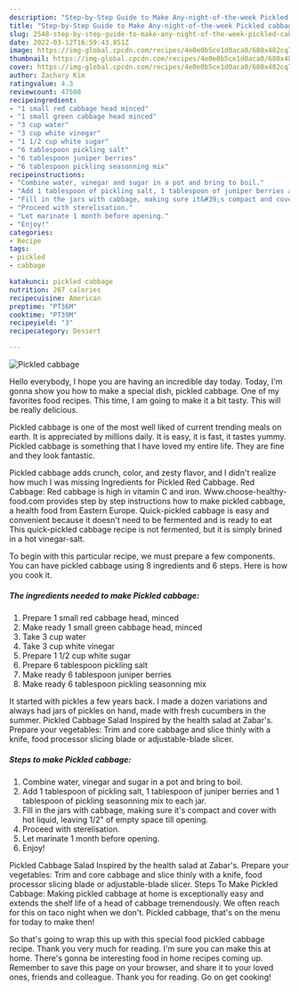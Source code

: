 ```yaml
---
description: "Step-by-Step Guide to Make Any-night-of-the-week Pickled cabbage"
title: "Step-by-Step Guide to Make Any-night-of-the-week Pickled cabbage"
slug: 2548-step-by-step-guide-to-make-any-night-of-the-week-pickled-cabbage
date: 2022-03-12T16:59:43.851Z
image: https://img-global.cpcdn.com/recipes/4e0e0b5ce1d0aca0/680x482cq70/pickled-cabbage-recipe-main-photo.jpg
thumbnail: https://img-global.cpcdn.com/recipes/4e0e0b5ce1d0aca0/680x482cq70/pickled-cabbage-recipe-main-photo.jpg
cover: https://img-global.cpcdn.com/recipes/4e0e0b5ce1d0aca0/680x482cq70/pickled-cabbage-recipe-main-photo.jpg
author: Zachary Kim
ratingvalue: 4.3
reviewcount: 47508
recipeingredient:
- "1 small red cabbage head minced"
- "1 small green cabbage head minced"
- "3 cup water"
- "3 cup white vinegar"
- "1 1/2 cup white sugar"
- "6 tablespoon pickling salt"
- "6 tablespoon juniper berries"
- "6 tablespoon pickling seasonning mix"
recipeinstructions:
- "Combine water, vinegar and sugar in a pot and bring to boil."
- "Add 1 tablespoon of pickling salt, 1 tablespoon of juniper berries and 1 tablespoon of pickling seasonning mix to each jar."
- "Fill in the jars with cabbage, making sure it&#39;s compact and cover with hot liquid, leaving 1/2&#34; of empty space till opening."
- "Proceed with sterelisation."
- "Let marinate 1 month before opening."
- "Enjoy!"
categories:
- Recipe
tags:
- pickled
- cabbage

katakunci: pickled cabbage 
nutrition: 267 calories
recipecuisine: American
preptime: "PT36M"
cooktime: "PT39M"
recipeyield: "3"
recipecategory: Dessert

---
```



![Pickled cabbage](https://img-global.cpcdn.com/recipes/4e0e0b5ce1d0aca0/680x482cq70/pickled-cabbage-recipe-main-photo.jpg)

Hello everybody, I hope you are having an incredible day today. Today, I'm gonna show you how to make a special dish, pickled cabbage. One of my favorites food recipes. This time, I am going to make it a bit tasty. This will be really delicious.

Pickled cabbage is one of the most well liked of current trending meals on earth. It is appreciated by millions daily. It is easy, it is fast, it tastes yummy. Pickled cabbage is something that I have loved my entire life. They are fine and they look fantastic.

Pickled cabbage adds crunch, color, and zesty flavor, and I didn&#39;t realize how much I was missing Ingredients for Pickled Red Cabbage. Red Cabbage: Red cabbage is high in vitamin C and iron. Www.choose-healthy-food.com provides step by step instructions how to make pickled cabbage, a health food from Eastern Europe. Quick-pickled cabbage is easy and convenient because it doesn&#39;t need to be fermented and is ready to eat This quick-pickled cabbage recipe is not fermented, but it is simply brined in a hot vinegar-salt.


To begin with this particular recipe, we must prepare a few components. You can have pickled cabbage using 8 ingredients and 6 steps. Here is how you cook it.

<!--inarticleads1-->

##### The ingredients needed to make Pickled cabbage:

1. Prepare 1 small red cabbage head, minced
1. Make ready 1 small green cabbage head, minced
1. Take 3 cup water
1. Take 3 cup white vinegar
1. Prepare 1 1/2 cup white sugar
1. Prepare 6 tablespoon pickling salt
1. Make ready 6 tablespoon juniper berries
1. Make ready 6 tablespoon pickling seasonning mix


It started with pickles a few years back. I made a dozen variations and always had jars of pickles on hand, made with fresh cucumbers in the summer. Pickled Cabbage Salad Inspired by the health salad at Zabar&#39;s. Prepare your vegetables: Trim and core cabbage and slice thinly with a knife, food processor slicing blade or adjustable-blade slicer. 

<!--inarticleads2-->

##### Steps to make Pickled cabbage:

1. Combine water, vinegar and sugar in a pot and bring to boil.
1. Add 1 tablespoon of pickling salt, 1 tablespoon of juniper berries and 1 tablespoon of pickling seasonning mix to each jar.
1. Fill in the jars with cabbage, making sure it&#39;s compact and cover with hot liquid, leaving 1/2&#34; of empty space till opening.
1. Proceed with sterelisation.
1. Let marinate 1 month before opening.
1. Enjoy!


Pickled Cabbage Salad Inspired by the health salad at Zabar&#39;s. Prepare your vegetables: Trim and core cabbage and slice thinly with a knife, food processor slicing blade or adjustable-blade slicer. Steps To Make Pickled Cabbage: Making pickled cabbage at home is exceptionally easy and extends the shelf life of a head of cabbage tremendously. We often reach for this on taco night when we don&#39;t. Pickled cabbage, that&#39;s on the menu for today to make then! 

So that's going to wrap this up with this special food pickled cabbage recipe. Thank you very much for reading. I'm sure you can make this at home. There's gonna be interesting food in home recipes coming up. Remember to save this page on your browser, and share it to your loved ones, friends and colleague. Thank you for reading. Go on get cooking!
